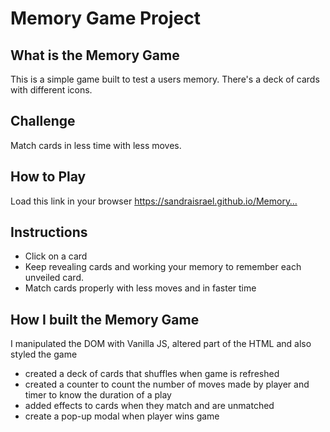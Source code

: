 # Memory Game Project

## What is the Memory Game
This is a simple game built to test a users memory. There's a deck of cards with different icons. 
 
## Challenge
Match cards in less time with less moves.

## How to Play
Load this link in your browser https://sandraisrael.github.io/Memory…

## Instructions
* Click on a card
* Keep revealing cards and working your memory to remember each unveiled card.
* Match cards properly with less moves and in faster time


## How I built the Memory Game
I manipulated the DOM with Vanilla JS, altered part of the HTML and also styled the game
* created a deck of cards that shuffles when game is refreshed
* created a counter to count the number of moves made by player and timer to know the duration of a play
* added effects to cards when they match and are unmatched
* create a pop-up modal when player wins game
